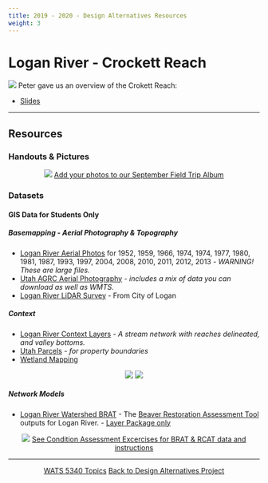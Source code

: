 ```yaml
---
title: 2019 - 2020 - Design Alternatives Resources
weight: 3
---
```


#  Logan River - Crockett Reach


[<img class="float-right" src="{{ site.baseurl }}/assets/images/projects/Crockett_Peter_Sept2019.png">](https://s3-us-west-2.amazonaws.com/etalweb.joewheaton.org/Courses/WATS5350/2019/Station/CrockettProjectArea.pdf)
Peter gave us an overview of the Crokett Reach:  
- <i class="fa fa-file-pdf-o" aria-hidden="true"></i> [Slides](https://s3-us-west-2.amazonaws.com/etalweb.joewheaton.org/Courses/WATS5350/2019/Station/CrockettProjectArea.pdf)

------
## Resources

### Handouts & Pictures
<div class="row small-up-2 medium-up-2 large-up-3" align="center">
  <div class="column column-block">
	<a href="https://photos.app.goo.gl/JKVMzjGNKeV3oZgX9"><img src="{{ site.baseurl }}/assets/images/eg/CrocketSeptAlbum.png"></a>
	<a href="https://photos.app.goo.gl/JKVMzjGNKeV3oZgX9"><i class="fa fa-google" aria-hidden="true"></i> Add your photos to our September Field Trip Album</a>
  </div>
  

</div>



### Datasets

#### GIS Data for Students Only

##### Basemapping - Aerial Photography & Topography

- [Logan River Aerial Photos](https://usu.box.com/v/LoganRiverAPs) for 1952, 1959, 1966, 1974, 1974, 1977, 1980, 1981, 1987, 1993, 1997, 2004, 2008, 2010, 2011, 2012, 2013 - _WARNING! These are large files._
- [Utah AGRC Aerial Photography](https://gis.utah.gov/data/aerial-photography/) - _includes a mix of data you can download as well as WMTS._
- [Logan River LiDAR Survey](https://usu.box.com/v/LoganRiverLiDAR) - From City of Logan


##### Context
-  [Logan River Context Layers](https://usu.box.com/s/8y151kzgf489yxnrb9mo8vtupf4n5eet) - _A stream network with reaches delineated, and valley bottoms._
-  [Utah Parcels](https://gis.utah.gov/data/cadastre/parcels/) - _for property boundaries_
-  [Wetland Mapping](https://gis.utah.gov/data/water/wetlands/)





<div align="center">
	<a class="button" href="http://gcd.riverscapes.xyz"><img src="{{ site.baseurl }}/assets/images/GCD_Logo_White_wText_50h.png"></a>
	<a class="button" href="https://riverscapes.github.io/pyGUT/"><img src="{{ site.baseurl }}/assets/images/GUT_Logo-wBlackTxt_50h.png"></a>
</div>


##### Network Models

* [Logan River Watershed BRAT](https://s3-us-west-2.amazonaws.com/etalweb.joewheaton.org/Courses/WATS5340/2018/Excercises/Condition/Et_Al_16010203_BRAT.zip) <i class="fa fa-file-archive-o" aria-hidden="true"></i> -  The [Beaver Restoration Assessment Tool](http://brat.riverscapes.xyz) outputs for Logan River. - [Layer Package only](https://s3-us-west-2.amazonaws.com/etalweb.joewheaton.org/Courses/WATS5340/2018/Excercises/Condition/LittleBearLogan_BRAT.lpk)

<div align="center">
	<a class="button alert" href="http://brat.riverscapes.xyz"><img src="{{ site.baseurl }}/assets/images/BRAT_Logo-wGrayTxt.png"></a>
	<a class="button alert" href="http://brat.riverscapes.xyz"> See Condition Assessment Excercises for BRAT & RCAT data and instructions</a>
</div>



-----
<div align="center">
	<a class="hollow button" href="{{ site.baseurl }}/Course_Topics/WATS_5340/"><i class="fa fa-arrow-circle-left" aria-hidden="true"></i> WATS 5340 Topics</a>
	<a class="hollow button" href="{{ site.baseurl }}/Course_Topics/WATS_5340/Project/"><i class="fa fa-arrow-circle-up" aria-hidden="true"></i> Back to Design Alternatives Project</a>

</div>

